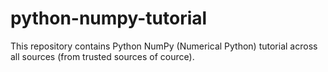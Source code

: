 # python-numpy-tutorial
This repository contains Python NumPy (Numerical Python) tutorial across all sources (from trusted sources of cource).
